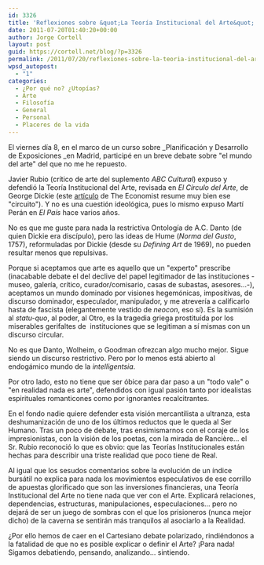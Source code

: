 ```yaml
---
id: 3326
title: 'Reflexiones sobre &quot;La Teoría Institucional del Arte&quot;'
date: 2011-07-20T01:40:20+00:00
author: Jorge Cortell
layout: post
guid: https://cortell.net/blog/?p=3326
permalink: /2011/07/20/reflexiones-sobre-la-teoria-institucional-del-arte/
wpsd_autopost:
  - "1"
categories:
  - ¿Por qué no? ¿Utopías?
  - Arte
  - Filosofí­a
  - General
  - Personal
  - Placeres de la vida
---
```

El viernes día 8, en el marco de un curso sobre _Planificación y Desarrollo de Exposiciones _en Madrid, participé en un breve debate sobre "el mundo del arte" del que no me he repuesto.

Javier Rubio (crítico de arte del suplemento _ABC Cultural_) expuso y defendió la Teoría Institucional del Arte, revisada en _El Círculo del Arte_, de George Dickie (este <a title="https://www.economist.com/node/14941197" href="https://www.economist.com/node/14941197" target="_blank">artículo</a> de The Economist resume muy bien ese "circuito"). Y no es una cuestión ideológica, pues lo mismo expuso Martí Perán en _El País_ hace varios años.

No es que me guste para nada la restrictiva Ontología de A.C. Danto (de quien Dickie era discípulo), pero las ideas de Hume (_Norma del Gusto_, 1757), reformuladas por Dickie (desde su _Defining Art_ de 1969), no pueden resultar menos que repulsivas.

Porque si aceptamos que arte es aquello que un "experto" prescribe (inacabable debate el del declive del papel legitimador de las instituciones -museo, galería, crítico, curador/comisario, casas de subastas, asesores...-), aceptamos un mundo dominado por visiones hegemónicas, impositivas, de discurso dominador, especulador, manipulador, y me atrevería a calificarlo hasta de fascista (elegantemente vestido de _neocon_, eso sí). Es la sumisión al _statu-quo_, al poder, al Otro, es la tragedia griega prostituída por los miserables gerifaltes de  instituciones que se legitiman a sí mismas con un discurso circular.

No es que Danto, Wolheim, o Goodman ofrezcan algo mucho mejor. Sigue siendo un discurso restrictivo. Pero por lo menos está abierto al endogámico mundo de la _intelligentsia_.

Por otro lado, esto no tiene que ser óbice para dar paso a un "todo vale" o "en realidad nada es arte", defendidos con igual pasión tanto por idealistas espirituales romanticones como por ignorantes recalcitrantes.

En el fondo nadie quiere defender esta visión mercantilista a ultranza, esta deshumanización de uno de los últimos reductos que le queda al Ser Humano. Tras un poco de debate, tras ensimismarnos con el coraje de los impresionistas, con la visión de los poetas, con la mirada de Rancière... el Sr. Rubio reconoció lo que es obvio: que las Teorías Institucionales están hechas para describir una triste realidad que poco tiene de Real.

Al igual que los sesudos comentarios sobre la evolución de un índice bursátil no explica para nada los movimientos especulativos de ese corrillo de apuestas glorificado que son las inversiones financieras, una Teoría Institucional del Arte no tiene nada que ver con el Arte. Explicará relaciones, dependencias, estructuras, manipulaciones, especulaciones... pero no dejará de ser un juego de sombras con el que los prisioneros (nunca mejor dicho) de la caverna se sentirán más tranquilos al asociarlo a la Realidad.

¿Por ello hemos de caer en el Cartesiano debate polarizado, rindiéndonos a la fatalidad de que no es posible explicar o definir el Arte? ¡Para nada! Sigamos debatiendo, pensando, analizando... sintiendo.